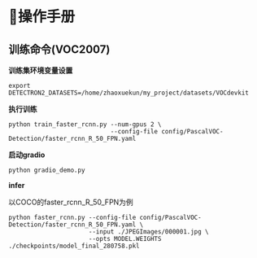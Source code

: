# 📖操作手册

## 训练命令(VOC2007)
**训练集环境变量设置**
```
export DETECTRON2_DATASETS=/home/zhaoxuekun/my_project/datasets/VOCdevkit
```
**执行训练**
```
python train_faster_rcnn.py --num-gpus 2 \
                            --config-file config/PascalVOC-Detection/faster_rcnn_R_50_FPN.yaml
```

**启动gradio**
```
python gradio_demo.py
```

**infer**

以COCO的faster_rcnn_R_50_FPN为例
```
python faster_rcnn.py --config-file config/PascalVOC-Detection/faster_rcnn_R_50_FPN.yaml \
                      --input ./JPEGImages/000001.jpg \
                      --opts MODEL.WEIGHTS ./checkpoints/model_final_280758.pkl
```